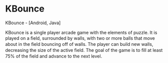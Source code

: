 # KBounce
KBounce - [Android, Java]

KBounce is a single player arcade game with the elements of puzzle.
It is played on a ﬁeld, surrounded by walls, with two or more balls that move about in the ﬁeld bouncing off of walls. The player can build new walls, decreasing the size of the active ﬁeld.
The goal of the game is to ﬁll at least 75% of the ﬁeld and advance to the next level.